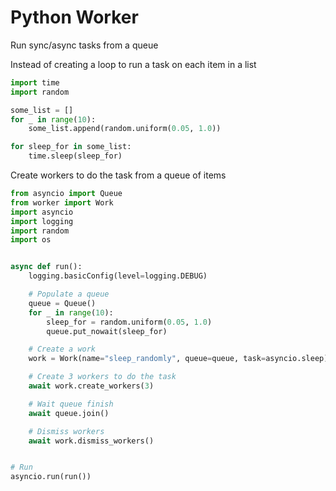# Python Worker

Run sync/async tasks from a queue

Instead of creating a loop to run a task on each item in a list
```python
import time
import random

some_list = []
for _ in range(10):
    some_list.append(random.uniform(0.05, 1.0))

for sleep_for in some_list:
    time.sleep(sleep_for)
```

Create workers to do the task from a queue of items
```python
from asyncio import Queue
from worker import Work
import asyncio
import logging
import random
import os


async def run():
    logging.basicConfig(level=logging.DEBUG)

    # Populate a queue
    queue = Queue()
    for _ in range(10):
        sleep_for = random.uniform(0.05, 1.0)
        queue.put_nowait(sleep_for)

    # Create a work
    work = Work(name="sleep_randomly", queue=queue, task=asyncio.sleep)

    # Create 3 workers to do the task
    await work.create_workers(3)

    # Wait queue finish
    await queue.join()

    # Dismiss workers
    await work.dismiss_workers()


# Run
asyncio.run(run())
```

